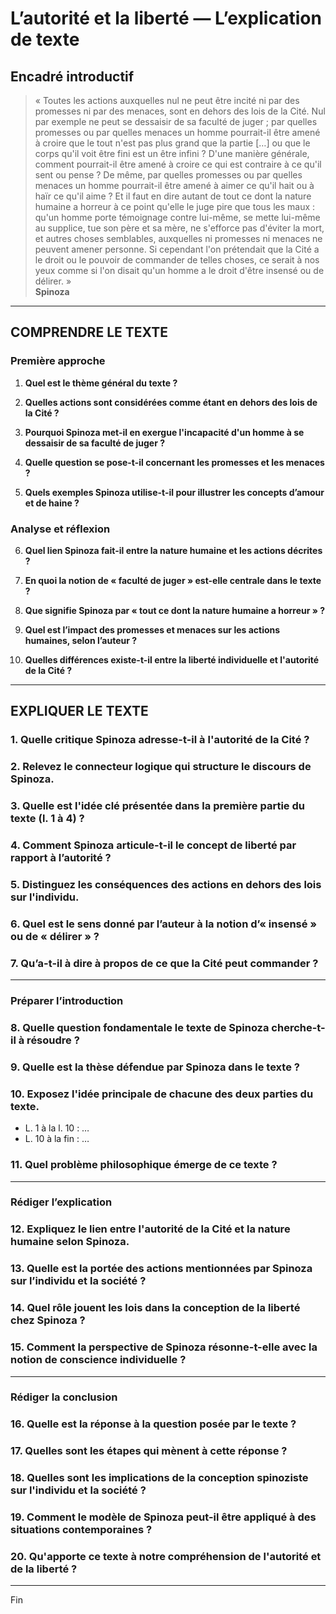 # L’autorité et la liberté — L’explication de texte

## Encadré introductif
> « Toutes les actions auxquelles nul ne peut être incité ni par des promesses ni par des menaces, sont en dehors des lois de la Cité. Nul par exemple ne peut se dessaisir de sa faculté de juger ; par quelles promesses ou par quelles menaces un homme pourrait-il être amené à croire que le tout n'est pas plus grand que la partie […] ou que le corps qu'il voit être fini est un être infini ? D'une manière générale, comment pourrait-il être amené à croire ce qui est contraire à ce qu'il sent ou pense ? De même, par quelles promesses ou par quelles menaces un homme pourrait-il être amené à aimer ce qu'il hait ou à haïr ce qu'il aime ? Et il faut en dire autant de tout ce dont la nature humaine a horreur à ce point qu'elle le juge pire que tous les maux : qu'un homme porte témoignage contre lui-même, se mette lui-même au supplice, tue son père et sa mère, ne s'efforce pas d'éviter la mort, et autres choses semblables, auxquelles ni promesses ni menaces ne peuvent amener personne. Si cependant l'on prétendait que la Cité a le droit ou le pouvoir de commander de telles choses, ce serait à nos yeux comme si l'on disait qu'un homme a le droit d'être insensé ou de délirer. »  
> **Spinoza**

---

## COMPRENDRE LE TEXTE

### Première approche

1. **Quel est le thème général du texte ?**  
   
2. **Quelles actions sont considérées comme étant en dehors des lois de la Cité ?**  

3. **Pourquoi Spinoza met-il en exergue l'incapacité d'un homme à se dessaisir de sa faculté de juger ?**  

4. **Quelle question se pose-t-il concernant les promesses et les menaces ?**  

5. **Quels exemples Spinoza utilise-t-il pour illustrer les concepts d’amour et de haine ?**  

### Analyse et réflexion

6. **Quel lien Spinoza fait-il entre la nature humaine et les actions décrites ?**  

7. **En quoi la notion de « faculté de juger » est-elle centrale dans le texte ?**  

8. **Que signifie Spinoza par « tout ce dont la nature humaine a horreur » ?**  

9. **Quel est l’impact des promesses et menaces sur les actions humaines, selon l’auteur ?**  

10. **Quelles différences existe-t-il entre la liberté individuelle et l'autorité de la Cité ?**  

---

## EXPLIQUER LE TEXTE

### 1. Quelle critique Spinoza adresse-t-il à l'autorité de la Cité ?  

### 2. Relevez le connecteur logique qui structure le discours de Spinoza.  

### 3. Quelle est l'idée clé présentée dans la première partie du texte (l. 1 à 4) ?  

### 4. Comment Spinoza articule-t-il le concept de liberté par rapport à l’autorité ?  

### 5. Distinguez les conséquences des actions en dehors des lois sur l'individu.  

### 6. Quel est le sens donné par l’auteur à la notion d’« insensé » ou de « délirer » ?  

### 7. Qu’a-t-il à dire à propos de ce que la Cité peut commander ?  

---

### Préparer l’introduction

### 8. Quelle question fondamentale le texte de Spinoza cherche-t-il à résoudre ?  

### 9. Quelle est la thèse défendue par Spinoza dans le texte ?  

### 10. Exposez l'idée principale de chacune des deux parties du texte.  
- L. 1 à la l. 10 : …  
- L. 10 à la fin : …  

### 11. Quel problème philosophique émerge de ce texte ?  

---

### Rédiger l’explication

### 12. Expliquez le lien entre l'autorité de la Cité et la nature humaine selon Spinoza.  

### 13. Quelle est la portée des actions mentionnées par Spinoza sur l’individu et la société ?  

### 14. Quel rôle jouent les lois dans la conception de la liberté chez Spinoza ?  

### 15. Comment la perspective de Spinoza résonne-t-elle avec la notion de conscience individuelle ?  

---

### Rédiger la conclusion

### 16. Quelle est la réponse à la question posée par le texte ?  

### 17. Quelles sont les étapes qui mènent à cette réponse ?  

### 18. Quelles sont les implications de la conception spinoziste sur l'individu et la société ?  

### 19. Comment le modèle de Spinoza peut-il être appliqué à des situations contemporaines ?  

### 20. Qu'apporte ce texte à notre compréhension de l'autorité et de la liberté ?  

--- 

Fin